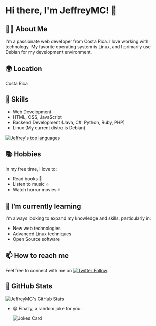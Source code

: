   # Hi there, I'm JeffreyMC! 👋

## 👨‍💻 About Me

I'm a passionate web developer from Costa Rica. I love working with technology. My favorite operating system is Linux, and I primarily use Debian for my development environment.

## 🌍 Location

Costa Rica

## 🎨 Skills

- Web Development
- HTML, CSS, JavaScript
- Backend Development (Java, C#, Python, Ruby, PHP)
- Linux (My current distro is Debian)

[![Jeffrey's top languages](https://github-readme-stats.vercel.app/api/top-langs/?username=JeffreyMC&langs_count=8&layout=compact&theme=dark)](https://github.com/JeffreyMC/github-readme-stats)

## 📚 Hobbies

In my free time, I love to:

- Read books 📖
- Listen to music 🎶
- Watch horror movies 💀

## 🌱 I’m currently learning

I'm always looking to expand my knowledge and skills, particularly in:

- New web technologies
- Advanced Linux techniques
- Open Source software

## 📫 How to reach me

Feel free to connect with me on [![Twitter Follow](https://img.shields.io/twitter/follow/JeffreyMC16?style=social)](https://twitter.com/JeffreyMC16).

## 🌟 GitHub Stats

![JeffreyMC's GitHub Stats](https://github-readme-stats.vercel.app/api?username=JeffreyMC&show_icons=true&theme=radical)

* :grin: Finally, a random joke for you: 

  ![Jokes Card](https://readme-jokes.vercel.app/api)

